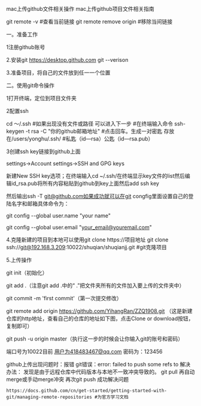 mac上传github文件相关操作
mac上传github项目文件相关指南

git remote -v  #查看当前链接
git remote remove origin #移除当间链接

一。准备工作

1注册github账号

2.安装git https://desktop.github.com git --verison

3.准备项目，将自己的文件放到任一一个位置

二。使用git命令操作

1打开终端，定位到项目文件夹

2配置ssh

cd ～/.ssh
#如果出现没有文件或路径 可以进入下一步
#在终端输入命令
ssh-keygen -t rsa -C "你的github邮箱地址"
#点击回车。生成一对密匙  存放在/users/yonghu/.ssh/
#私匙（id—rsa）公匙（id—rsa.pub）

3创建ssh key链接到github上面

settings→Account settings→SSH and GPG keys

新建New SSH key选项；在终端输入cd ~/.ssh/在终端显示key文件的list然后编辑id_rsa.pub将所有内容粘贴到github到key上面然后add ssh key

然后输出ssh -T git@github.com如果成功就可以在git congfig里面设置自己的登陆名字和邮箱具体命令为：

git config --global user.name "your name"

git config --global user.email "your_email@youremail.com"

4.克隆新建的项目到本地可以使用git clone https://项目地址
git clone ssh://git@192.168.3.209:10022/shuqian/shuqianjj.git #git克隆项目

5.上传操作

git init（初始化）

git add .（注意git add .中的“ .”把文件夹所有的文件加入要上传的文件夹中）

git commit -m 'first commit'（第一次提交修改）

git remote add origin https://github.com/YihangRan/ZZQ1908.git
（这是新建仓库的http地址，查看自己的仓库的地址如下图，点击Clone or download按钮，复制即可）

git push -u origin master（执行这一步的时候会让你输入git的账号和密码）

端口号为10022目前 用户为418483467@qq.com  密码为：123456

github上传出现问题时：报错
git错误：error: failed to push some refs to
解决办法：
发现是由于远程仓库中代码版本与本地不一致冲突导致的。
git pull
再自动merge或手动merge冲突
再次git push
成功解决问题

`https://docs.github.com/cn/get-started/getting-started-with-git/managing-remote-repositories #为官方学习文档`
